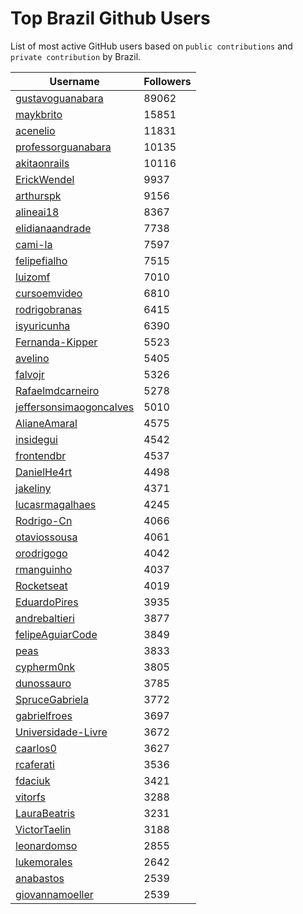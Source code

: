 # Top Brazil Github Users

List of most active GitHub users based on `public contributions` and `private contribution` by Brazil.

<!-- START TOP USERS -->
| Username | Followers |
|----------|-----------|
| [gustavoguanabara](https://github.com/gustavoguanabara) | 89062 |
| [maykbrito](https://github.com/maykbrito) | 15851 |
| [acenelio](https://github.com/acenelio) | 11831 |
| [professorguanabara](https://github.com/professorguanabara) | 10135 |
| [akitaonrails](https://github.com/akitaonrails) | 10116 |
| [ErickWendel](https://github.com/ErickWendel) | 9937 |
| [arthurspk](https://github.com/arthurspk) | 9156 |
| [alineai18](https://github.com/alineai18) | 8367 |
| [elidianaandrade](https://github.com/elidianaandrade) | 7738 |
| [cami-la](https://github.com/cami-la) | 7597 |
| [felipefialho](https://github.com/felipefialho) | 7515 |
| [luizomf](https://github.com/luizomf) | 7010 |
| [cursoemvideo](https://github.com/cursoemvideo) | 6810 |
| [rodrigobranas](https://github.com/rodrigobranas) | 6415 |
| [isyuricunha](https://github.com/isyuricunha) | 6390 |
| [Fernanda-Kipper](https://github.com/Fernanda-Kipper) | 5523 |
| [avelino](https://github.com/avelino) | 5405 |
| [falvojr](https://github.com/falvojr) | 5326 |
| [Rafaelmdcarneiro](https://github.com/Rafaelmdcarneiro) | 5278 |
| [jeffersonsimaogoncalves](https://github.com/jeffersonsimaogoncalves) | 5010 |
| [AlianeAmaral](https://github.com/AlianeAmaral) | 4575 |
| [insidegui](https://github.com/insidegui) | 4542 |
| [frontendbr](https://github.com/frontendbr) | 4537 |
| [DanielHe4rt](https://github.com/DanielHe4rt) | 4498 |
| [jakeliny](https://github.com/jakeliny) | 4371 |
| [lucasrmagalhaes](https://github.com/lucasrmagalhaes) | 4245 |
| [Rodrigo-Cn](https://github.com/Rodrigo-Cn) | 4066 |
| [otaviossousa](https://github.com/otaviossousa) | 4061 |
| [orodrigogo](https://github.com/orodrigogo) | 4042 |
| [rmanguinho](https://github.com/rmanguinho) | 4037 |
| [Rocketseat](https://github.com/Rocketseat) | 4019 |
| [EduardoPires](https://github.com/EduardoPires) | 3935 |
| [andrebaltieri](https://github.com/andrebaltieri) | 3877 |
| [felipeAguiarCode](https://github.com/felipeAguiarCode) | 3849 |
| [peas](https://github.com/peas) | 3833 |
| [cypherm0nk](https://github.com/cypherm0nk) | 3805 |
| [dunossauro](https://github.com/dunossauro) | 3785 |
| [SpruceGabriela](https://github.com/SpruceGabriela) | 3772 |
| [gabrielfroes](https://github.com/gabrielfroes) | 3697 |
| [Universidade-Livre](https://github.com/Universidade-Livre) | 3672 |
| [caarlos0](https://github.com/caarlos0) | 3627 |
| [rcaferati](https://github.com/rcaferati) | 3536 |
| [fdaciuk](https://github.com/fdaciuk) | 3421 |
| [vitorfs](https://github.com/vitorfs) | 3288 |
| [LauraBeatris](https://github.com/LauraBeatris) | 3231 |
| [VictorTaelin](https://github.com/VictorTaelin) | 3188 |
| [leonardomso](https://github.com/leonardomso) | 2855 |
| [lukemorales](https://github.com/lukemorales) | 2642 |
| [anabastos](https://github.com/anabastos) | 2539 |
| [giovannamoeller](https://github.com/giovannamoeller) | 2539 |
<!-- END TOP USERS -->
